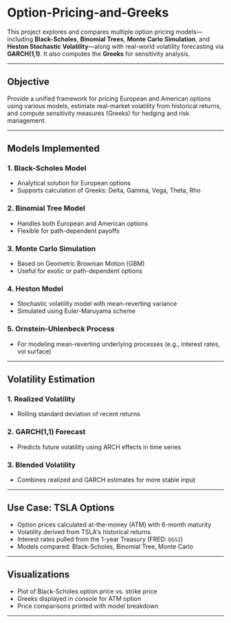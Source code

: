# Option-Pricing-and-Greeks

This project explores and compares multiple option pricing models—including **Black-Scholes**, **Binomial Trees**, **Monte Carlo Simulation**, and **Heston Stochastic Volatility**—along with real-world volatility forecasting via **GARCH(1,1)**. It also computes the **Greeks** for sensitivity analysis.

---

## Objective

Provide a unified framework for pricing European and American options using various models, estimate real-market volatility from historical returns, and compute sensitivity measures (Greeks) for hedging and risk management.

---

## Models Implemented

### 1. **Black-Scholes Model**
- Analytical solution for European options
- Supports calculation of Greeks: Delta, Gamma, Vega, Theta, Rho

### 2. **Binomial Tree Model**
- Handles both European and American options
- Flexible for path-dependent payoffs

### 3. **Monte Carlo Simulation**
- Based on Geometric Brownian Motion (GBM)
- Useful for exotic or path-dependent options

### 4. **Heston Model**
- Stochastic volatility model with mean-reverting variance
- Simulated using Euler-Maruyama scheme

### 5. **Ornstein-Uhlenbeck Process**
- For modeling mean-reverting underlying processes (e.g., interest rates, vol surface)

---

## Volatility Estimation

### 1. **Realized Volatility**
- Rolling standard deviation of recent returns

### 2. **GARCH(1,1) Forecast**
- Predicts future volatility using ARCH effects in time series

### 3. **Blended Volatility**
- Combines realized and GARCH estimates for more stable input

---

## Use Case: TSLA Options

- Option prices calculated at-the-money (ATM) with 6-month maturity
- Volatility derived from TSLA's historical returns
- Interest rates pulled from the 1-year Treasury (FRED: `DGS1`)
- Models compared: Black-Scholes, Binomial Tree, Monte Carlo

---

## Visualizations

- Plot of Black-Scholes option price vs. strike price
- Greeks displayed in console for ATM option
- Price comparisons printed with model breakdown

---
